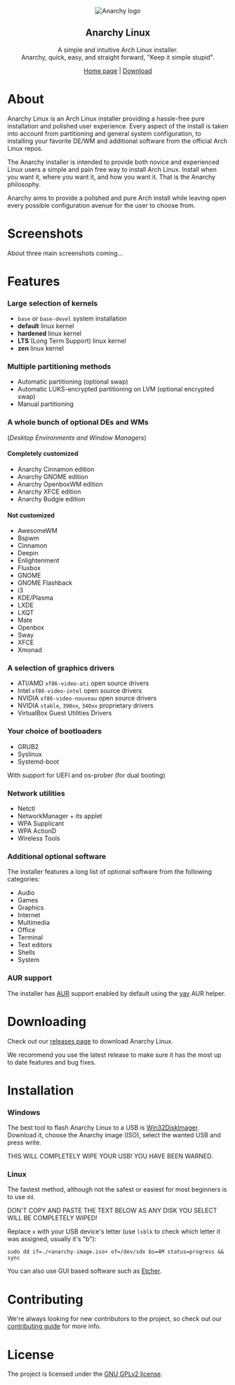 <html lang="en">
<p align="center">
    <img src="https://user-images.githubusercontent.com/10241434/43771874-12ff77d8-9a73-11e8-99af-dc067a07dcd7.png" alt="Anarchy logo">
</p>
<h2 align="center">Anarchy Linux</h2>

<p align="center">
    A simple and intuitive Arch Linux installer.
    <br>
    Anarchy, quick, easy, and straight forward, "Keep it simple stupid".
</p>

<p align="center">
    <a href="https://anarchylinux.org/">Home page</a> | 
    <a href="https://github.com/deadhead420/anarchy-linux/releases">Download</a>
</p>
</html>


# About

Anarchy Linux is an Arch Linux installer providing a hassle-free pure installation and polished user experience.
Every aspect of the install is taken into account from partitioning and general system configuration,
to installing your favorite DE/WM and additional software from the official Arch Linux repos.

The Anarchy installer is intended to provide both novice and experienced Linux users a simple and pain free way to install Arch Linux.
Install when you want it, where you want it, and how you want it.
That is the Anarchy philosophy.

Anarchy aims to provide a polished and pure Arch install while leaving open every possible configuration avenue for the user to choose from.


# Screenshots

About three main screenshots coming...


# Features

### Large selection of kernels

* `base` or `base-devel` system installation
* **default** linux kernel
* **hardened** linux kernel
* **LTS** (Long Term Support) linux kernel
* **zen** linux kernel

### Multiple partitioning methods

* Automatic partitioning (optional swap)
* Automatic LUKS-encrypted partitioning on LVM (optional encrypted swap)
* Manual partitioning

### A whole bunch of optional DEs and WMs

(*Desktop Environments and Window Managers*)

#### Completely customized

* Anarchy Cinnamon edition
* Anarchy GNOME edition
* Anarchy OpenboxWM edition
* Anarchy XFCE edition
* Anarchy Budgie edition

#### Not customized

* AwesomeWM
* Bspwm
* Cinnamon
* Deepin
* Enlightenment
* Fluxbox
* GNOME
* GNOME Flashback
* i3
* KDE/Plasma
* LXDE
* LXQT
* Mate
* Openbox
* Sway
* XFCE
* Xmonad

### A selection of graphics drivers

* ATI/AMD `xf86-video-ati` open source drivers
* Intel `xf86-video-intel` open source drivers
* NVIDIA `xf86-video-nouveau` open source drivers
* NVIDIA `stable`, `390xx`, `340xx` proprietary drivers
* VirtualBox Guest Utilities Drivers

### Your choice of bootloaders

* GRUB2
* Syslinux
* Systemd-boot

With support for UEFI and os-prober (for dual booting)

### Network utilities

* Netctl
* NetworkManager + its applet
* WPA Supplicant
* WPA ActionD
* Wireless Tools

### Additional optional software

The installer features a long list of optional software from the following categories:

* Audio
* Games
* Graphics
* Internet
* Multimedia
* Office
* Terminal
* Text editors
* Shells
* System

### AUR support

The installer has [AUR](https://aur.archlinux.org/) support enabled by default using the [yay](https://github.com/Jguer/yay) AUR helper.


# Downloading

Check out our [releases page](https://github.com/deadhead420/anarchy-linux/releases) to download Anarchy Linux.

We recommend you use the latest release to make sure it has the most up to date features and bug fixes.


# Installation

### **Windows**

The best tool to flash Anarchy Linux to a USB is [Win32DiskImager](https://sourceforge.net/projects/win32diskimager/).
Download it, choose the Anarchy image (ISO), select the wanted USB and press write.

THIS WILL COMPLETELY WIPE YOUR USB! YOU HAVE BEEN WARNED.

### **Linux**

The fastest method, although not the safest or easiest for most beginners is to use `dd`.

DON'T COPY AND PASTE THE TEXT BELOW AS ANY DISK YOU SELECT WILL BE COMPLETELY WIPED!

Replace `x` with your USB device's letter (use `lsblk` to check which letter it was assigned, usually it's "b"):

```
sudo dd if=./<anarchy-image.iso> of=/dev/sdx bs=4M status=progress && sync
```

You can also use GUI based software such as [Etcher](https://www.balena.io/etcher/).


# Contributing

We're always looking for new contributors to the project,
so check out our [contributing guide](CONTRIBUTING.md) for more info.


# License

The project is licensed under the [GNU GPLv2 license](LICENSE).
